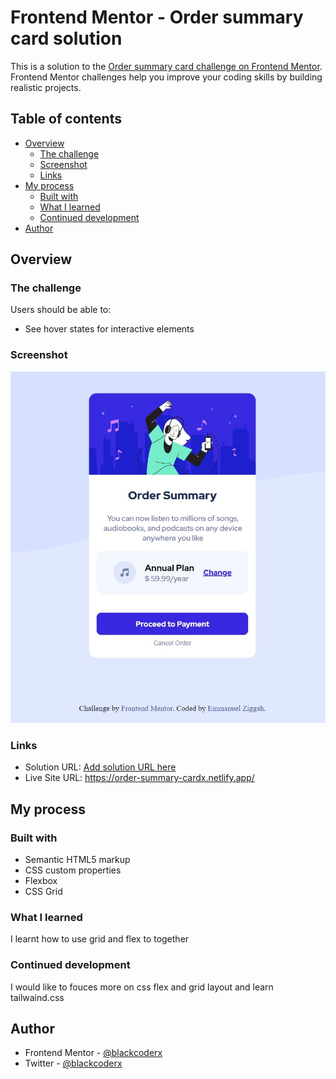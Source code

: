 # Frontend Mentor - Order summary card solution

This is a solution to the [Order summary card challenge on Frontend Mentor](https://www.frontendmentor.io/challenges/order-summary-component-QlPmajDUj). Frontend Mentor challenges help you improve your coding skills by building realistic projects. 

## Table of contents

- [Overview](#overview)
  - [The challenge](#the-challenge)
  - [Screenshot](#screenshot)
  - [Links](#links)
- [My process](#my-process)
  - [Built with](#built-with)
  - [What I learned](#what-i-learned)
  - [Continued development](#continued-development)
- [Author](#author)



## Overview

### The challenge

Users should be able to:

- See hover states for interactive elements

### Screenshot

![A screenshot of my project](./Web%20capture_1-2-2023_142010_order-summary-cardx.netlify.app%20(1).jpeg)
### Links

- Solution URL: [Add solution URL here](https://your-solution-url.com)
- Live Site URL: https://order-summary-cardx.netlify.app/

## My process

### Built with

- Semantic HTML5 markup
- CSS custom properties
- Flexbox
- CSS Grid


### What I learned
I learnt how to use grid and flex to together

### Continued development
I would like to fouces more on css flex and grid layout and learn tailwaind.css


## Author
- Frontend Mentor - [@blackcoderx](https://www.frontendmentor.io/profile/yourusername)
- Twitter - [@blackcoderx](https://twitter.com/blackcoderx)



